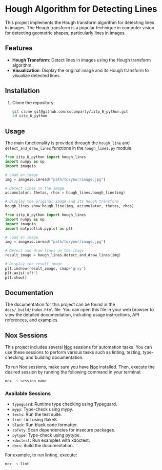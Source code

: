 # Hough Algorithm for Detecting Lines

This project implements the Hough transform algorithm for detecting lines in images. The Hough transform is a popular technique in computer vision for detecting geometric shapes, particularly lines in images.

## Features

- **Hough Transform**: Detect lines in images using the Hough transform algorithm.
- **Visualization**: Display the original image and its Hough transform to visualize detected lines.

## Installation

1. Clone the repository:

    ```bash
    git clone git@github.com:cucumparty/iitp_6_python.git
    cd iitp_6_python
    ```

## Usage

The main functionality is provided through the `hough_line` and `detect_and_draw_lines` functions in the `hough_lines.py` module.

```python
from iitp_6_python import hough_lines
import numpy as np
import imageio

# Load an image
img = imageio.imread("path/to/your/image.jpg")

# Detect lines in the image
accumulator, thetas, rhos = hough_lines.hough_line(img)

# Display the original image and its Hough transform
hough_lines.show_hough_line(img, accumulator, thetas, rhos)
```


```python
from iitp_6_python import hough_lines
import numpy as np
import imageio
import matplotlib.pyplot as plt

# Load an image
img = imageio.imread("path/to/your/image.jpg")

# Detect and draw lines on the image
result_image = hough_lines.detect_and_draw_lines(img)

# Display the result image
plt.imshow(result_image, cmap='gray')
plt.axis('off')
plt.show()
```

## Documentation

The documentation for this project can be found in the `docs/_build/index.html` file. You can open this file in your web browser to view the detailed documentation, including usage instructions, API references, and examples.

## Nox Sessions

This project includes several [Nox](https://nox.thea.codes/en/stable/) sessions for automation tasks. You can use these sessions to perform various tasks such as linting, testing, type-checking, and building documentation.

To run Nox sessions, make sure you have [Nox](https://nox.thea.codes/en/stable/) installed. Then, execute the desired session by running the following command in your terminal:

```bash
nox -s session_name
```

### Available Sessions

- `typeguard`: Runtime type checking using Typeguard.
- `mypy`: Type-check using mypy.
- `tests`: Run the test suite.
- `lint`: Lint using flake8.
- `black`: Run black code formatter.
- `safety`: Scan dependencies for insecure packages.
- `pytype`: Type-check using pytype.
- `xdoctest`: Run examples with xdoctest.
- `docs`: Build the documentation.

For example, to run linting, execute:

```bash
nox -s lint
